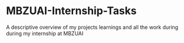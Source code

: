 # MBZUAI-Internship-Tasks
A descriptive overview of my projects learnings and all the work during during my internship at MBZUAI
